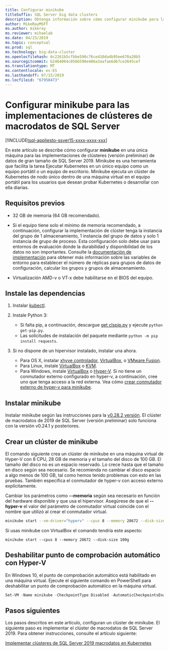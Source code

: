 ```yaml
---
title: Configurar minikube
titleSuffix: SQL Server big data clusters
description: Obtenga información sobre cómo configurar minikube para las implementaciones de clústeres (versión preliminar) de macrodatos de 2019 de SQL Server en un solo equipo.
author: MikeRayMSFT
ms.author: mikeray
ms.reviewer: mihaelab
ms.date: 04/23/2019
ms.topic: conceptual
ms.prod: sql
ms.technology: big-data-cluster
ms.openlocfilehash: 6c2261b5cfbbe590c76ce410da4b95ee678a20b5
ms.sourcegitcommit: b2464064c0566590e486a3aafae6d67ce2645cef
ms.translationtype: MT
ms.contentlocale: es-ES
ms.lasthandoff: 07/15/2019
ms.locfileid: "67958473"
---
```

# <a name="configure-minikube-for-sql-server-big-data-cluster-deployments"></a>Configurar minikube para las implementaciones de clústeres de macrodatos de SQL Server

[!INCLUDE[tsql-appliesto-ssver15-xxxx-xxxx-xxx](../includes/tsql-appliesto-ssver15-xxxx-xxxx-xxx.md)]

En este artículo se describe cómo configurar **minikube** en una única máquina para las implementaciones de clústeres (versión preliminar) de datos de gran tamaño de SQL Server 2019. Minikube es una herramienta que facilita la tarea Ejecutar Kubernetes en un único equipo como un equipo portátil o un equipo de escritorio. Minikube ejecuta un clúster de Kubernetes de nodo único dentro de una máquina virtual en el equipo portátil para los usuarios que desean probar Kubernetes o desarrollar con ella diarias. 

## <a name="prerequisites"></a>Requisitos previos

- 32 GB de memoria (64 GB recomendado).

- Si el equipo tiene solo el mínimo de memoria recomendado, a continuación, configurar la implementación de clúster tenga la instancia del grupo de 1 almacenamiento, 1 instancia del grupo de datos y solo 1 instancia de grupo de proceso. Esta configuración solo debe usar para entornos de evaluación donde la durabilidad y disponibilidad de los datos no son importantes. Consulte la [documentación de implementación](deployment-guidance.md#configfile) para obtener más información sobre las variables de entorno para establecer el número de réplicas para grupos de datos de configuración, calcular los grupos y grupos de almacenamiento.

- Virtualización AMD-v o VT-x debe habilitarse en el BIOS del equipo.

## <a name="install-dependencies"></a>Instale las dependencias

1. Instalar [kubectl](https://kubernetes.io/docs/tasks/tools/install-kubectl/).

1. Instale Python 3:
   - Si falta pip, a continuación, descargue [get clspip.py](https://bootstrap.pypa.io/get-pip.py) y ejecute `python get-pip.py`.
   - Las solicitudes de instalación del paquete mediante `python -m pip install requests`.

1. Si no dispone de un hipervisor instalado, instalar una ahora.
   - Para OS X, instalar [xhyve controlador](https://git.k8s.io/minikube/docs/drivers.md), [VirtualBox](https://www.virtualbox.org/wiki/Downloads), o [VMware Fusion](https://www.vmware.com/products/fusion).
   - Para Linux, instale [VirtualBox](https://www.virtualbox.org/wiki/Downloads) o [KVM](https://www.linux-kvm.org/).
   - Para Windows, instale [VirtualBox](https://www.virtualbox.org/wiki/Downloads) o [Hyper-V](https://msdn.microsoft.com/virtualization/hyperv_on_windows/quick_start/walkthrough_install). Si no tiene un conmutador externo configurado en hyper-v, a continuación, cree uno que tenga acceso a la red externa.  Vea cómo [crear conmutador externo de hyper-v para minikube](https://blogs.msdn.microsoft.com/wasimbloch/2017/01/23/setting-up-kubernetes-on-windows10-laptop-with-minikube/).

## <a name="install-minikube"></a>Instalar minikube

Instalar minikube según las instrucciones para la [v0.28.2 versión](https://github.com/kubernetes/minikube/releases/tag/v0.28.2). El clúster de macrodatos de 2019 de SQL Server (versión preliminar) solo funciona con la versión v0.24.1 y posteriores.

## <a name="create-a-minikube-cluster"></a>Crear un clúster de minikube

El comando siguiente crea un clúster de minikube en una máquina virtual de Hyper-V con 8 CPU, 28 GB de memoria y el tamaño del disco de 100 GB. El tamaño del disco no es un espacio reservado.  Lo crece hasta que el tamaño en disco según sea necesario.  Se recomienda no cambiar el disco espacio a algo menos de 100 GB, tal como hemos tenido problemas con esto en las pruebas. También especifica el conmutador de hyper-v con acceso externo explícitamente.

Cambiar los parámetros como **--memoria** según sea necesario en función del hardware disponible y que usa el hipervisor.  Asegúrese de que el **--hyper-v** el valor del parámetro de conmutador virtual coincide con el nombre que utilizó al crear el conmutador virtual.

```bash
minikube start --vm-driver="hyperv" --cpus 8 --memory 28672 --disk-size 100g --hyperv-virtual-switch "External"
```

Si usas minikube con VirtualBox el comando tendría este aspecto:

```base
minikube start --cpus 8 --memory 28672 --disk-size 100g
```

## <a name="disable-automatic-checkpoint-with-hyper-v"></a>Deshabilitar punto de comprobación automático con Hyper-V

En Windows 10, el punto de comprobación automático está habilitado en una máquina virtual. Ejecute el siguiente comando en PowerShell para deshabilitar un punto de comprobación automático en la máquina virtual.

```PowerShell
Set-VM -Name minikube -CheckpointType Disabled -AutomaticCheckpointsEnabled $false
```

## <a name="next-steps"></a>Pasos siguientes

Los pasos descritos en este artículo, configuran un clúster de minikube. El siguiente paso es implementar el clúster de macrodatos de SQL Server 2019. Para obtener instrucciones, consulte el artículo siguiente:

[Implementar clústeres de SQL Server 2019 macrodatos en Kubernetes](deployment-guidance.md#deploy)
